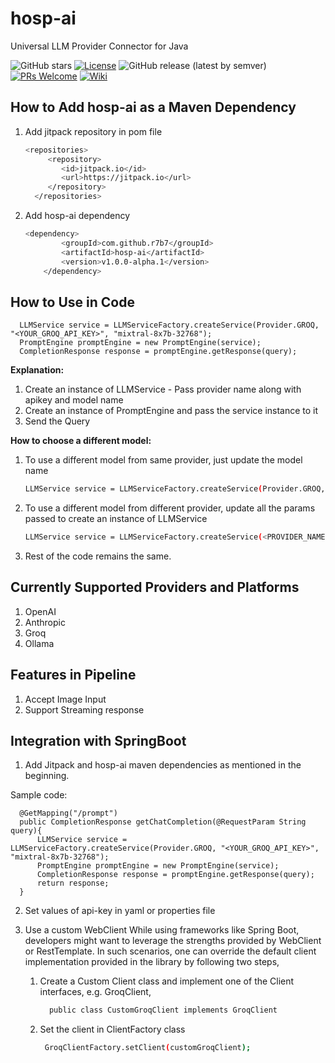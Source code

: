 # hosp-ai
Universal LLM Provider Connector for Java

![GitHub stars](https://img.shields.io/github/stars/r7b7/hosp-ai?style=social)
[![License](https://img.shields.io/badge/License-Apache_2.0-blue.svg)](https://opensource.org/licenses/Apache-2.0)
![GitHub release (latest by semver)](https://img.shields.io/github/v/tag/r7b7/hosp-ai)
[![PRs Welcome](https://img.shields.io/badge/PRs-welcome-brightgreen.svg)](CONTRIBUTING.md)
[![Wiki](https://img.shields.io/badge/Documentation-Wiki-blue)](https://github.com/r7b7/hosp-ai/wiki)


## How to Add hosp-ai as a Maven Dependency
1. Add jitpack repository in pom file
    ```bash
    <repositories>
		 <repository>
			<id>jitpack.io</id>
			<url>https://jitpack.io</url>
		 </repository>
	  </repositories>


2. Add hosp-ai dependency
    ```bash
    <dependency>
			<groupId>com.github.r7b7</groupId>
			<artifactId>hosp-ai</artifactId>
			<version>v1.0.0-alpha.1</version>
		</dependency>


## How to Use in Code

      LLMService service = LLMServiceFactory.createService(Provider.GROQ, "<YOUR_GROQ_API_KEY>", "mixtral-8x7b-32768");
      PromptEngine promptEngine = new PromptEngine(service);
      CompletionResponse response = promptEngine.getResponse(query);

  **Explanation:**
  1. Create an instance of LLMService - Pass provider name along with apikey and model name
  2. Create an instance of PromptEngine and pass the service instance to it
  3. Send the Query

  **How to choose a different  model:**
  1. To use a different model from same provider, just update the model name
     ```bash
     LLMService service = LLMServiceFactory.createService(Provider.GROQ, "<YOUR_GROQ_API_KEY>", "<NEW_MODEL_NAME>");

  2. To use a different model from different provider, update all the params passed to create an instance of LLMService
     ```bash
     LLMService service = LLMServiceFactory.createService(<PROVIDER_NAME>, "<YOUR_GROQ_API_KEY>", "<NEW_MODEL_NAME>");

  3. Rest of the code remains the same.

## Currently Supported Providers and Platforms
1. OpenAI
2. Anthropic
3. Groq
4. Ollama

## Features in Pipeline
1. Accept Image Input
2. Support Streaming response

## Integration with SpringBoot
1. Add Jitpack and hosp-ai maven dependencies as mentioned in the beginning.

  Sample code:
      
      @GetMapping("/prompt")
      public CompletionResponse getChatCompletion(@RequestParam String query){
          LLMService service = LLMServiceFactory.createService(Provider.GROQ, "<YOUR_GROQ_API_KEY>", "mixtral-8x7b-32768");
          PromptEngine promptEngine = new PromptEngine(service);
          CompletionResponse response = promptEngine.getResponse(query);
          return response;
      }
      
   
2. Set values of api-key in yaml or properties file
3. Use a custom WebClient
   While using frameworks like Spring Boot, developers might want to leverage the strengths provided by WebClient or RestTemplate. In such scenarios,
   one can override the default client implementation provided in the library by following two steps,
   
   1. Create a Custom Client class and implement one of the Client interfaces, e.g. GroqClient, 
      
	  ```bash
   		public class CustomGroqClient implements GroqClient

   2. Set the client in ClientFactory class

        ```bash
         GroqClientFactory.setClient(customGroqClient);
   
